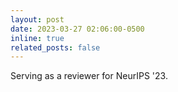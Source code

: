 ```yaml
---
layout: post
date: 2023-03-27 02:06:00-0500
inline: true
related_posts: false
---
```


Serving as a reviewer for NeurIPS '23.
